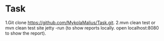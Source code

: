 # Task
1.Git clone https://github.com/MykolaMalius/Task.git.
2.mvn clean test or mvn clean test site jetty -run (to show reports locally.
            open localhost:8080 to show the report).
